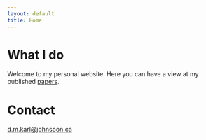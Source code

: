 ```yaml
---
layout: default
title: Home
---
```

# What I do
Welcome to my personal website. Here you can have a view at my published [papers](/papers).

# Contact
d.m.karl@johnsoon.ca